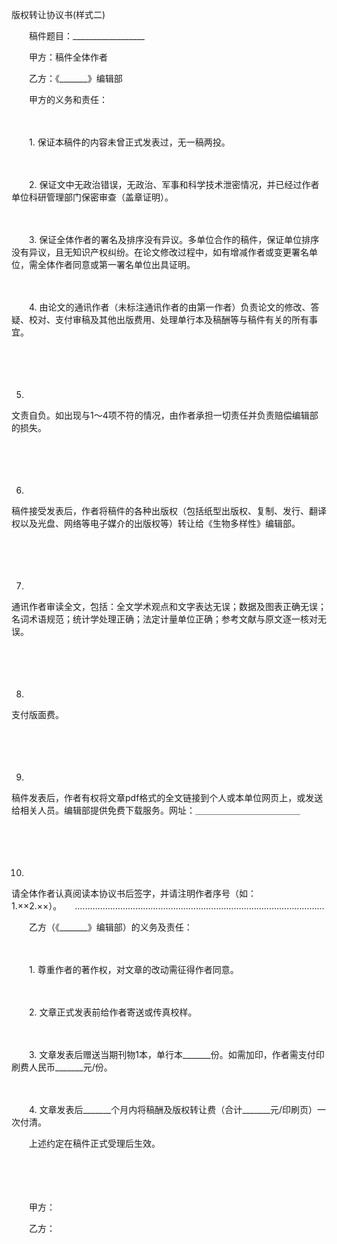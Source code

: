 



版权转让协议书(样式二)



 

　　稿件题目：__________________　　

　　甲方：稿件全体作者

　　乙方：《_______》编辑部　　

　　甲方的义务和责任：

　　

　　1. 保证本稿件的内容未曾正式发表过，无一稿两投。

　　

　　2. 保证文中无政治错误，无政治、军事和科学技术泄密情况，并已经过作者单位科研管理部门保密审查（盖章证明）。

　　

　　3. 保证全体作者的署名及排序没有异议。多单位合作的稿件，保证单位排序没有异议，且无知识产权纠纷。在论文修改过程中，如有增减作者或变更署名单位，需全体作者同意或第一署名单位出具证明。

　　

　　4. 由论文的通讯作者（未标注通讯作者的由第一作者）负责论文的修改、答疑、校对、支付审稿及其他出版费用、处理单行本及稿酬等与稿件有关的所有事宜。

　　

　　

5. 
文责自负。如出现与1～4项不符的情况，由作者承担一切责任并负责赔偿编辑部的损失。

　　

　　

6. 
稿件接受发表后，作者将稿件的各种出版权（包括纸型出版权、复制、发行、翻译权以及光盘、网络等电子媒介的出版权等）转让给《生物多样性》编辑部。

　　

　　

7. 
通讯作者审读全文，包括：全文学术观点和文字表达无误；数据及图表正确无误；名词术语规范；统计学处理正确；法定计量单位正确；参考文献与原文逐一核对无误。

　　

　　

8. 
支付版面费。

　　

　　

9. 
稿件发表后，作者有权将文章pdf格式的全文链接到个人或本单位网页上，或发送给相关人员。编辑部提供免费下载服务。网址：＿＿＿＿＿＿＿＿＿＿＿＿

　　

　　

10. 
请全体作者认真阅读本协议书后签字，并请注明作者序号（如：1.××2.××）。　　………………………………………………………………………………………

　　乙方（《_______》编辑部）的义务及责任：

　　

　　1. 尊重作者的著作权，对文章的改动需征得作者同意。

　　

　　2. 文章正式发表前给作者寄送或传真校样。

　　

　　3. 文章发表后赠送当期刊物1本，单行本_______份。如需加印，作者需支付印刷费人民币_______元/份。

　　

　　4. 文章发表后_______个月内将稿酬及版权转让费（合计_______元/印刷页）一次付清。　　

　　上述约定在稿件正式受理后生效。　

　　

　　　

　　甲方：

　　乙方：